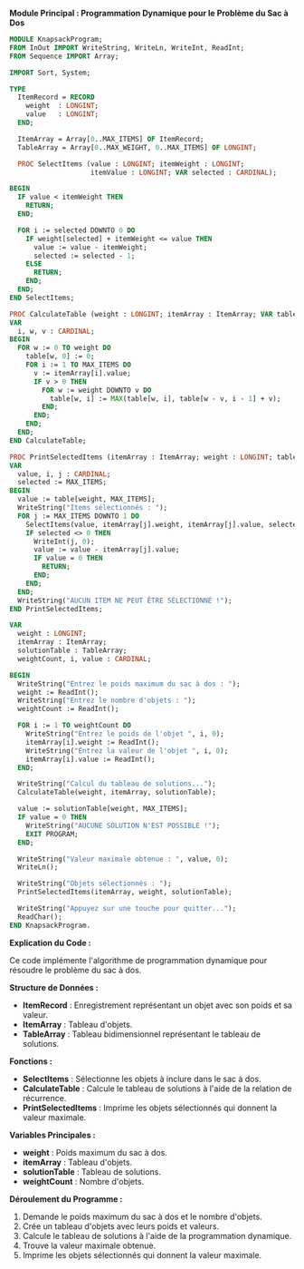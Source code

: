 **Module Principal : Programmation Dynamique pour le Problème du Sac à Dos**

```modula-2
MODULE KnapsackProgram;
FROM InOut IMPORT WriteString, WriteLn, WriteInt, ReadInt;
FROM Sequence IMPORT Array;

IMPORT Sort, System;

TYPE
  ItemRecord = RECORD
    weight  : LONGINT;
    value   : LONGINT;
  END;

  ItemArray = Array[0..MAX_ITEMS] OF ItemRecord;
  TableArray = Array[0..MAX_WEIGHT, 0..MAX_ITEMS] OF LONGINT;

  PROC SelectItems (value : LONGINT; itemWeight : LONGINT;
                    itemValue : LONGINT; VAR selected : CARDINAL);

BEGIN
  IF value < itemWeight THEN
    RETURN;
  END;

  FOR i := selected DOWNTO 0 DO
    IF weight[selected] + itemWeight <= value THEN
      value := value - itemWeight;
      selected := selected - 1;
    ELSE
      RETURN;
    END;
  END;
END SelectItems;

PROC CalculateTable (weight : LONGINT; itemArray : ItemArray; VAR table : TableArray);
VAR
  i, w, v : CARDINAL;
BEGIN
  FOR w := 0 TO weight DO
    table[w, 0] := 0;
    FOR i := 1 TO MAX_ITEMS DO
      v := itemArray[i].value;
      IF v > 0 THEN
        FOR w := weight DOWNTO v DO
          table[w, i] := MAX(table[w, i], table[w - v, i - 1] + v);
        END;
      END;
    END;
  END;
END CalculateTable;

PROC PrintSelectedItems (itemArray : ItemArray; weight : LONGINT; table : TableArray);
VAR
  value, i, j : CARDINAL;
  selected := MAX_ITEMS;
BEGIN
  value := table[weight, MAX_ITEMS];
  WriteString("Items sélectionnés : ");
  FOR j := MAX_ITEMS DOWNTO 1 DO
    SelectItems(value, itemArray[j].weight, itemArray[j].value, selected);
    IF selected <> 0 THEN
      WriteInt(j, 0);
      value := value - itemArray[j].value;
      IF value = 0 THEN
        RETURN;
      END;
    END;
  END;
  WriteString("AUCUN ITEM NE PEUT ÊTRE SÉLECTIONNÉ !");
END PrintSelectedItems;

VAR
  weight : LONGINT;
  itemArray : ItemArray;
  solutionTable : TableArray;
  weightCount, i, value : CARDINAL;

BEGIN
  WriteString("Entrez le poids maximum du sac à dos : ");
  weight := ReadInt();
  WriteString("Entrez le nombre d'objets : ");
  weightCount := ReadInt();

  FOR i := 1 TO weightCount DO
    WriteString("Entrez le poids de l'objet ", i, 0);
    itemArray[i].weight := ReadInt();
    WriteString("Entrez la valeur de l'objet ", i, 0);
    itemArray[i].value := ReadInt();
  END;

  WriteString("Calcul du tableau de solutions...");
  CalculateTable(weight, itemArray, solutionTable);

  value := solutionTable[weight, MAX_ITEMS];
  IF value = 0 THEN
    WriteString("AUCUNE SOLUTION N'EST POSSIBLE !");
    EXIT PROGRAM;
  END;

  WriteString("Valeur maximale obtenue : ", value, 0);
  WriteLn();

  WriteString("Objets sélectionnés : ");
  PrintSelectedItems(itemArray, weight, solutionTable);

  WriteString("Appuyez sur une touche pour quitter...");
  ReadChar();
END KnapsackProgram.
```

**Explication du Code :**

Ce code implémente l'algorithme de programmation dynamique pour résoudre le problème du sac à dos.

**Structure de Données :**

* **ItemRecord** : Enregistrement représentant un objet avec son poids et sa valeur.
* **ItemArray** : Tableau d'objets.
* **TableArray** : Tableau bidimensionnel représentant le tableau de solutions.

**Fonctions :**

* **SelectItems** : Sélectionne les objets à inclure dans le sac à dos.
* **CalculateTable** : Calcule le tableau de solutions à l'aide de la relation de récurrence.
* **PrintSelectedItems** : Imprime les objets sélectionnés qui donnent la valeur maximale.

**Variables Principales :**

* **weight** : Poids maximum du sac à dos.
* **itemArray** : Tableau d'objets.
* **solutionTable** : Tableau de solutions.
* **weightCount** : Nombre d'objets.

**Déroulement du Programme :**

1. Demande le poids maximum du sac à dos et le nombre d'objets.
2. Crée un tableau d'objets avec leurs poids et valeurs.
3. Calcule le tableau de solutions à l'aide de la programmation dynamique.
4. Trouve la valeur maximale obtenue.
5. Imprime les objets sélectionnés qui donnent la valeur maximale.